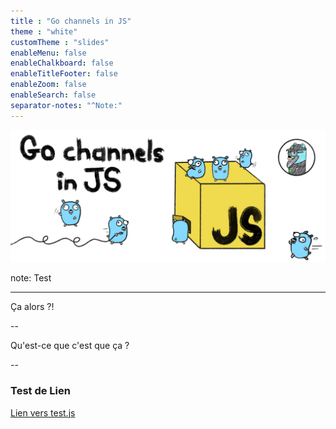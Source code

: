 ```yaml
---
title : "Go channels in JS"
theme : "white"
customTheme : "slides"
enableMenu: false
enableChalkboard: false
enableTitleFooter: false
enableZoom: false
enableSearch: false
separator-notes: "^Note:"
---
```


<!-- .slide: class="title" -->

![Go channels in JS](title.jpg)

note:
Test

---

Ça alors ?!

--

Qu'est-ce que c'est que ça ?

--

### Test de Lien

[Lien vers test.js](vscode://file/home/nico/git/cuillere-channels/test.js)
